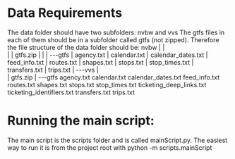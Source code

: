 # Data Requirements
The data folder should have two subfolders: nvbw and vvs
The gtfs files in each of them should be in a subfolder called gtfs (not zipped). Therefore the file structure of the data folder should be:
nvbw
|   |   
|   |   gtfs.zip
|   |
|   \---gtfs
|           agency.txt
|           calendar.txt
|           calendar_dates.txt
|           feed_info.txt
|           routes.txt
|           shapes.txt
|           stops.txt
|           stop_times.txt
|           transfers.txt
|           trips.txt
|
\---vvs
    |   
    |   gtfs.zip
    |
    \---gtfs
            agency.txt
            calendar.txt
            calendar_dates.txt
            feed_info.txt
            routes.txt
            shapes.txt
            stops.txt
            stop_times.txt
            ticketing_deep_links.txt
            ticketing_identifiers.txt
            transfers.txt
            trips.txt

# Running the main script: 
The main script is the scripts folder and is called mainScript.py. The easiest way to run it is from the project root with python -m scripts.mainScript
